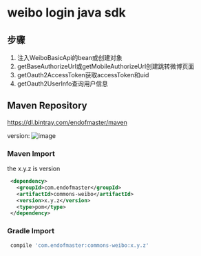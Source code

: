# weibo login java sdk

## 步骤
1. 注入WeiboBasicApi的bean或创建对象
2. getBaseAuthorizeUrl或getMobileAuthorizeUrl创建跳转微博页面
3. getOauth2AccessToken获取accessToken和uid
4. getOauth2UserInfo查询用户信息

## Maven Repository
  https://dl.bintray.com/endofmaster/maven

version: ![image](https://img.shields.io/badge/maven-1.0.0-green.svg)

### Maven Import

the x.y.z is version

```xml
 <dependency>
   <groupId>com.endofmaster</groupId>
   <artifactId>commons-weibo</artifactId>
   <version>x.y.z</version>
   <type>pom</type>
 </dependency>
```

### Gradle Import

```gradle
 compile 'com.endofmaster:commons-weibo:x.y.z'
```